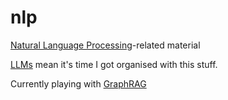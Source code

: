# nlp

[Natural Language Processing](https://en.wikipedia.org/wiki/Natural_language_processing)-related material

[LLMs](https://en.wikipedia.org/wiki/Large_language_model) mean it's time I got organised with this stuff.

Currently playing with [GraphRAG](graphrag)
